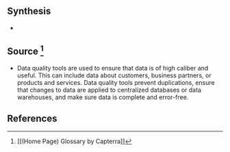## Synthesis
- 
## Source [^1]
- Data quality tools are used to ensure that data is of high caliber and useful. This can include data about customers, business partners, or products and services. Data quality tools prevent duplications, ensure that changes to data are applied to centralized databases or data warehouses, and make sure data is complete and error-free.
## References

[^1]: [[(Home Page) Glossary by Capterra]]